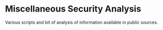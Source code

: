 # Miscellaneous Security Analysis 

Various scripts and bit of analysis of information available in public sources. 